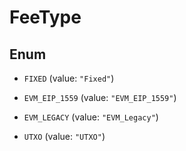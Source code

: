

# FeeType

## Enum


* `FIXED` (value: `"Fixed"`)

* `EVM_EIP_1559` (value: `"EVM_EIP_1559"`)

* `EVM_LEGACY` (value: `"EVM_Legacy"`)

* `UTXO` (value: `"UTXO"`)



